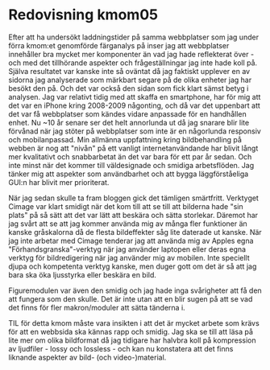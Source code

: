 ---
---
Redovisning kmom05
=========================

Efter att ha undersökt laddningstider på samma webbplatser som jag under förra kmom:et genomförde färganalys på inser jag att webbplatser innehåller bra mycket mer komponenter än vad jag hade reflekterat över - och med det tillhörande aspekter och frågeställningar jag inte hade koll på. Själva resultatet var kanske inte så oväntat då jag faktiskt upplever en av sidorna jag analyserade som märkbart segare på de olika enheter jag har besökt den på. Och det var också den sidan som fick klart sämst betyg i analysen. Jag var relativt tidig med att skaffa en smartphone, har för mig att det var en iPhone kring 2008-2009 någonting, och då var det uppenbart att det var få webbplatser som kändes vidare anpassade för en handhållen enhet. Nu ~10 år senare ser det helt annorlunda ut då jag snarare blir lite förvånad när jag stöter på webbplatser som inte är en någorlunda responsiv och mobilanpassad. Min allmänna uppfattning kring bildbehandling på webben är nog att "nivån" på ett vanligt internetanvändande har blivit långt mer kvalitativt och snabbarbetat än det var bara för ett par år sedan. Och inte minst när det kommer till väldesignade och smidiga arbetsflöden. Jag tänker mig att aspekter som användbarhet och att bygga läggförståeliga GUI:n har blivit mer prioriterat.

När jag sedan skulle ta fram bloggen gick det tämligen smärtfritt. Verktyget Cimage var klart smidigt när det kom till att se till att bilderna hade "sin plats" på så sätt att det var lätt att beskära och sätta storlekar. Däremot har jag svårt att se att jag kommer använda mig av många fler funktioner än kanske gråskalorna då de flesta bildeffekter såg lite daterade ut kanske. När jag inte arbetar med Cimage tenderar jag att använda mig av Apples egna "Förhandsgranska"-verktyg när jag använder laptopen eller deras egna verktyg för bildredigering när jag använder mig av mobilen. Inte speciellt djupa och kompetenta verktyg kanske, men duger gott om det är så att jag bara ska öka ljusstyrka eller beskära en bild.

Figuremodulen var även den smidig och jag hade inga svårigheter att få den att fungera som den skulle. Det är inte utan att en blir sugen på att se vad det finns för fler makron/moduler att sätta tänderna i.

TIL för detta kmom måste vara insikten i att det är mycket arbete som krävs för att en webbsida ska kännas rapp och smidig. Jag ska se till att läsa på lite mer om olika bildformat då jag tidigare har halvbra koll på kompression av ljudfiler - lossy och lossless - och kan nu konstatera att det finns liknande aspekter av bild- (och video-)material.
